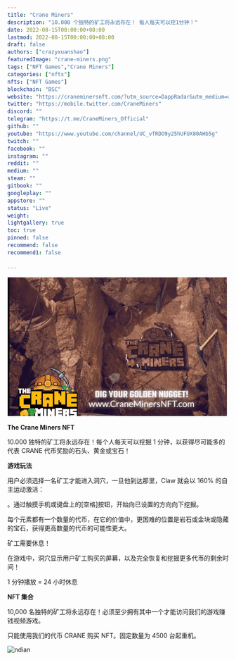 ```yaml
---
title: "Crane Miners"
description: "10.000 个独特的矿工将永远存在！ 每人每天可以挖1分钟！"
date: 2022-08-15T00:00:00+08:00
lastmod: 2022-08-15T00:00:00+08:00
draft: false
authors: ["crazyxuanshao"]
featuredImage: "crane-miners.png"
tags: ["NFT Games","Crane Miners"]
categories: ["nfts"]
nfts: ["NFT Games"]
blockchain: "BSC"
website: "https://craneminersnft.com/?utm_source=DappRadar&utm_medium=deeplink&utm_campaign=visit-website"
twitter: "https://mobile.twitter.com/CraneMiners"
discord: ""
telegram: "https://t.me/CraneMiners_Official"
github: ""
youtube: "https://www.youtube.com/channel/UC_vfRDO9y25hUFUX80AHb5g"
twitch: ""
facebook: ""
instagram: ""
reddit: ""
medium: ""
steam: ""
gitbook: ""
googleplay: ""
appstore: ""
status: "Live"
weight: 
lightgallery: true
toc: true
pinned: false
recommend: false
recommend1: false

---
```


![bndfisn](bndfisn.png)

<p><strong>The Crane Miners NFT</strong></p>
<p>10.000 独特的矿工将永远存在！每个人每天可以挖掘 1 分钟，以获得尽可能多的代表 CRANE 代币奖励的石头、黄金或宝石！</p>
<p><strong>游戏玩法</strong></p>
<p>用户必须选择一名矿工才能进入洞穴，一旦他到达那里，Claw 就会以 160% 的自主运动激活：</p>
<p>。通过触摸手机或键盘上的[空格]按钮，开始向已设置的方向向下挖掘。</p>
<p>每个元素都有一个数量的代币，在它的价值中，更困难的位置是岩石或金块或隐藏的宝石，获得更高数量的代币的可能性更大。</p>
<p>矿工需要休息！</p>
<p>在游戏中，洞穴显示用户矿工购买的屏幕，以及完全恢复和挖掘更多代币的剩余时间！</p>
<p>1 分钟播放 = 24 小时休息</p>
<p><strong>NFT 集合</strong></p>
<p>10,000 名独特的矿工将永远存在！必须至少拥有其中一个才能访问我们的游戏赚钱视频游戏。</p>
<p>只能使用我们的代币 CRANE 购买 NFT。固定数量为 4500 台起重机。</p>

![ndian](\ndian.png)